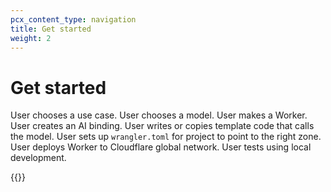 ```yaml
---
pcx_content_type: navigation
title: Get started
weight: 2
---
```


# Get started


User chooses a use case.
User chooses a model.
User makes a Worker.
User creates an AI binding.
User writes or copies template code that calls the model.
User sets up `wrangler.toml` for project to point to the right zone.
User deploys Worker to Cloudflare global network.
User tests using local development.

{{<directory-listing showDescriptions="true" >}}

